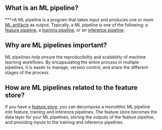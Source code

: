 **What is an ML pipeline?**
---------------------------

**‍**A ML pipeline is a program that takes input and produces one or more [ML artifacts](https://www.hopsworks.ai/dictionary/ml-artifacts) as output. Typically, a ML pipeline is one of the following: a [feature pipeline](https://www.hopsworks.ai/dictionary/feature-pipeline), a [training pipeline](https://www.hopsworks.ai/dictionary/training-pipeline), or an [inference pipeline](https://www.hopsworks.ai/dictionary/inference-pipeline). 

**Why are ML pipelines important?**
-----------------------------------

ML pipelines help ensure the reproducibility and scalability of machine learning workflows. By encapsulating the entire process in multiple pipelines, it is easier to manage, version control, and share the different stages of the process. 

**How are ML pipelines related to the feature store?**
------------------------------------------------------

If you have a [feature store](https://www.hopsworks.ai/dictionary/feature-store), you can decompose a monolithic ML pipeline into feature, training and inference pipelines. The feature store becomes the data layer for your ML pipelines, storing the outputs of the feature pipeline, and providing inputs to the training and inference pipelines. 

